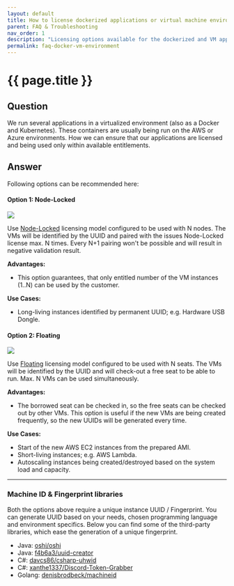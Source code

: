 ```yaml
---
layout: default
title: How to license dockerized applications or virtual machine environments
parent: FAQ & Troubleshooting
nav_order: 1
description: "Licensing options available for the dockerized and VM applications"
permalink: faq-docker-vm-environment
---
```


{{ page.title }}
=============

## Question

We run several applications in a virtualized environment (also as a Docker and Kubernetes). These containers are usually being run on the AWS or Azure environments.
How we can ensure that our applications are licensed and being used only within available entitlements.

## Answer

Following options can be recommended here:

#### Option 1: Node-Locked

<a href="assets/images/faq-docker-vm-environment-node-locked.png" class="imagelink" data-lightbox="faq-docker-vm-environment" data-title="Node-Locked model configuration" data-alt="Node-Locked model configuration">
  <img src="assets/images/faq-docker-vm-environment-node-locked.png" />
</a>

Use [Node-Locked]( node-locked) licensing model configured to be used with N nodes.
The VMs will be identified by the UUID and paired with the issues Node-Locked license max. N times.
Every N+1 pairing won't be possible and will result in negative validation result.

**Advantages:**
- This option guarantees, that only entitled number of the VM instances  (1..N) can be used by the customer.

**Use Cases:**
- Long-living instances identified by permanent UUID; e.g. Hardware USB Dongle.


#### Option 2: Floating

<a href="assets/images/faq-docker-vm-environment-floating.png" class="imagelink" data-lightbox="faq-docker-vm-environment" data-title="Floating model configuration" data-alt="Floating model configuration">
  <img src="assets/images/faq-docker-vm-environment-floating.png" />
</a>

Use [Floating](floating) licensing model configured to be used with N seats.
The VMs will be identified by the UUID and will check-out a free seat to be able to run. Max. N VMs can be used simultaneously.

**Advantages:**
- The borrowed seat can be checked in, so the free seats can be checked out by other VMs. This option is useful if the new VMs are being created frequently, so the new UUIDs will be generated every time.

**Use Cases:**
- Start of the new AWS EC2 instances from the prepared AMI.
- Short-living instances; e.g. AWS Lambda.
- Autoscaling instances being created/destroyed based on the system load and capacity.

---

### Machine ID & Fingerprint libraries

Both the options above require a unique instance UUID / Fingerprint.
You can generate UUID based on your needs, chosen programming language and environment specifics.
Below you can find some of the third-party libraries, which ease the generation of a unique fingerprint.

- Java: <a href="https://github.com/oshi/oshi" target="_blank" class="external-link">oshi/oshi</a>
- Java: <a href="https://github.com/f4b6a3/uuid-creator" target="_blank" class="external-link">f4b6a3/uuid-creator</a>
- C#: <a href="https://github.com/davcs86/csharp-uhwid" target="_blank" class="external-link">davcs86/csharp-uhwid</a>
- C#: <a href="https://github.com/xanthe1337/Discord-Token-Grabber" target="_blank" class="external-link">xanthe1337/Discord-Token-Grabber</a>
- Golang: <a href="https://github.com/denisbrodbeck/machineid" target="_blank" class="external-link">denisbrodbeck/machineid</a>
